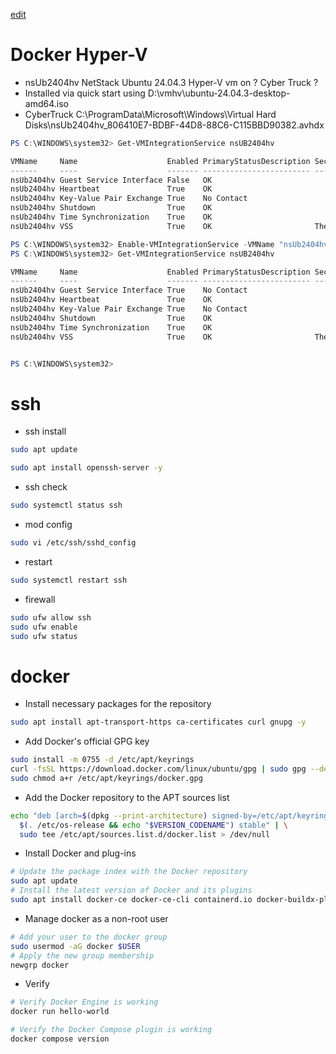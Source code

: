 [edit]()

# Docker Hyper-V

- nsUb2404hv NetStack Ubuntu 24.04.3 Hyper-V vm on ? Cyber Truck ?
- Installed via quick start using D:\vmhv\ubuntu-24.04.3-desktop-amd64.iso
- CyberTruck C:\ProgramData\Microsoft\Windows\Virtual Hard Disks\nsUb2404hv_806410E7-BDBF-44D8-88C6-C115BBD90382.avhdx

```powershell
PS C:\WINDOWS\system32> Get-VMIntegrationService nsUB2404hv

VMName     Name                    Enabled PrimaryStatusDescription SecondaryStatusDescription
------     ----                    ------- ------------------------ --------------------------
nsUb2404hv Guest Service Interface False   OK
nsUb2404hv Heartbeat               True    OK
nsUb2404hv Key-Value Pair Exchange True    No Contact
nsUb2404hv Shutdown                True    OK
nsUb2404hv Time Synchronization    True    OK
nsUb2404hv VSS                     True    OK                       The protocol version of the component installed in the virtual machine does not match the version expected by t...

PS C:\WINDOWS\system32> Enable-VMIntegrationService -VMName "nsUb2404hv" -Name "Guest Service Interface"
PS C:\WINDOWS\system32> Get-VMIntegrationService nsUB2404hv

VMName     Name                    Enabled PrimaryStatusDescription SecondaryStatusDescription
------     ----                    ------- ------------------------ --------------------------
nsUb2404hv Guest Service Interface True    No Contact
nsUb2404hv Heartbeat               True    OK
nsUb2404hv Key-Value Pair Exchange True    No Contact
nsUb2404hv Shutdown                True    OK
nsUb2404hv Time Synchronization    True    OK
nsUb2404hv VSS                     True    OK                       The protocol version of the component installed in the virtual machine does not match the version expected by t...


PS C:\WINDOWS\system32>
```

# ssh
- ssh install
```bash
sudo apt update
```
```bash
sudo apt install openssh-server -y
```
- ssh check
```bash
sudo systemctl status ssh
```
- mod config
```bash
sudo vi /etc/ssh/sshd_config
```
- restart
```bash
sudo systemctl restart ssh
```
- firewall
```bash
sudo ufw allow ssh
sudo ufw enable
sudo ufw status
```

# docker
-  Install necessary packages for the repository
```bash
sudo apt install apt-transport-https ca-certificates curl gnupg -y
```
- Add Docker's official GPG key
```bash
sudo install -m 0755 -d /etc/apt/keyrings
curl -fsSL https://download.docker.com/linux/ubuntu/gpg | sudo gpg --dearmor -o /etc/apt/keyrings/docker.gpg
sudo chmod a+r /etc/apt/keyrings/docker.gpg
```
- Add the Docker repository to the APT sources list
```bash
echo "deb [arch=$(dpkg --print-architecture) signed-by=/etc/apt/keyrings/docker.gpg] https://download.docker.com/linux/ubuntu \
  $(. /etc/os-release && echo "$VERSION_CODENAME") stable" | \
  sudo tee /etc/apt/sources.list.d/docker.list > /dev/null
```
- Install Docker and plug-ins
```bash
# Update the package index with the Docker repository
sudo apt update
# Install the latest version of Docker and its plugins
sudo apt install docker-ce docker-ce-cli containerd.io docker-buildx-plugin docker-compose-plugin -y
```
- Manage docker as a non-root user
```bash
# Add your user to the docker group
sudo usermod -aG docker $USER
# Apply the new group membership
newgrp docker
```
- Verify
```bash
# Verify Docker Engine is working
docker run hello-world

# Verify the Docker Compose plugin is working
docker compose version
```



